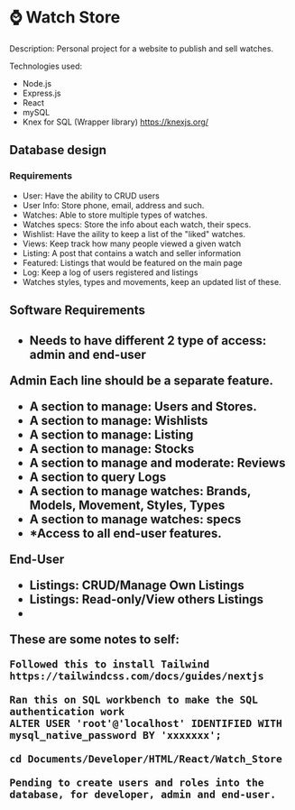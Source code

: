 <h1>⌚️ Watch Store</h1>

Description:
Personal project for a website to publish and sell watches. 

Technologies used:
- Node.js
- Express.js
- React
- mySQL
- Knex for SQL (Wrapper library) https://knexjs.org/

<h2>Database design </h2>
<h3>Requirements</h3>

- User: Have the ability to CRUD users
- User Info: Store phone, email, address and such.
- Watches: Able to store multiple types of watches. 
- Watches specs: Store the info about each watch, their specs.  
- Wishlist: Have the aility to keep a list of the "liked" watches. 
- Views: Keep track how many people viewed a given watch
- Listing: A post that contains a watch and seller information
- Featured: Listings that would be featured on the main page
- Log: Keep a log of users registered and listings
- Watches styles, types and movements, keep an updated list of these. 

<h2>Software Requirements<h2>

- Needs to have different 2 type of access: admin and end-user

Admin
Each line should be a separate feature. 

- A section to manage: Users and Stores.
- A section to manage: Wishlists 
- A section to manage: Listing
- A section to manage: Stocks
- A section to manage and moderate: Reviews 
- A section to query Logs
- A section to manage watches: Brands, Models, Movement, Styles, Types
- A section to manage watches: specs
- *Access to all end-user features. 

End-User
- Listings: CRUD/Manage Own Listings
- Listings: Read-only/View others Listings 
- 

These are some notes to self:

    Followed this to install Tailwind
    https://tailwindcss.com/docs/guides/nextjs

    Ran this on SQL workbench to make the SQL authentication work
    ALTER USER 'root'@'localhost' IDENTIFIED WITH mysql_native_password BY 'xxxxxxx';

    cd Documents/Developer/HTML/React/Watch_Store

    Pending to create users and roles into the database, for developer, admin and end-user. 
